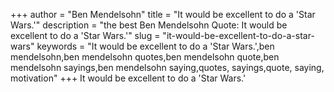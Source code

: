 +++
author = "Ben Mendelsohn"
title = "It would be excellent to do a 'Star Wars.'"
description = "the best Ben Mendelsohn Quote: It would be excellent to do a 'Star Wars.'"
slug = "it-would-be-excellent-to-do-a-star-wars"
keywords = "It would be excellent to do a 'Star Wars.',ben mendelsohn,ben mendelsohn quotes,ben mendelsohn quote,ben mendelsohn sayings,ben mendelsohn saying,quotes, sayings,quote, saying, motivation"
+++
It would be excellent to do a 'Star Wars.'

